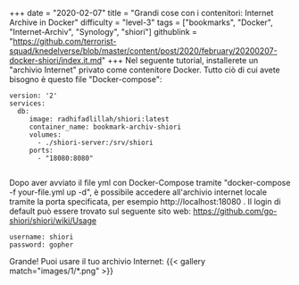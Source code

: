 +++
date = "2020-02-07"
title = "Grandi cose con i contenitori: Internet Archive in Docker"
difficulty = "level-3"
tags = ["bookmarks", "Docker", "Internet-Archiv", "Synology", "shiori"]
githublink = "https://github.com/terrorist-squad/knedelverse/blob/master/content/post/2020/february/20200207-docker-shiori/index.it.md"
+++
Nel seguente tutorial, installerete un "archivio Internet" privato come contenitore Docker. Tutto ciò di cui avete bisogno è questo file "Docker-compose":
```
version: '2'
services:
  db:
     image: radhifadlillah/shiori:latest
     container_name: bookmark-archiv-shiori
     volumes:
       - ./shiori-server:/srv/shiori
     ports:
       - "18080:8080"


```
Dopo aver avviato il file yml con Docker-Compose tramite "docker-compose -f your-file.yml up -d", è possibile accedere all'archivio internet locale tramite la porta specificata, per esempio http://localhost:18080 . Il login di default può essere trovato sul seguente sito web: https://github.com/go-shiori/shiori/wiki/Usage
```
username: shiori
password: gopher

```
Grande! Puoi usare il tuo archivio Internet:
{{< gallery match="images/1/*.png" >}}
